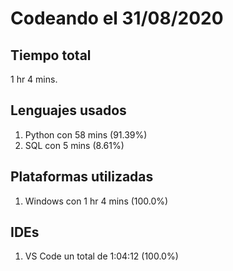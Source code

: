 # Codeando el 31/08/2020

## Tiempo total
1 hr 4 mins.

## Lenguajes usados
1. Python con 58 mins (91.39%)
1. SQL con 5 mins (8.61%)

## Plataformas utilizadas
1. Windows con 1 hr 4 mins (100.0%)

## IDEs
1. VS Code un total de 1:04:12 (100.0%)
